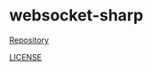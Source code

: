 # websocket-sharp

[Repository](https://github.com/sta/websocket-sharp)

[LICENSE](https://github.com/sta/websocket-sharp/blob/master/LICENSE.txt)